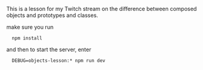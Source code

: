 This is a lesson for my Twitch stream on the difference between composed objects and prototypes and classes.

make sure you run

```
  npm install
```

and then to start the server, enter

```
  DEBUG=objects-lesson:* npm run dev
```
